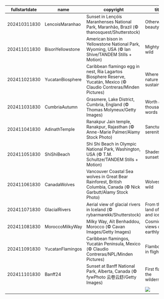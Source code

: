 |fullstartdate|name|copyright|title|image|
|--|--|--|--|--|
202410311830|LencoisMaranhao|Sunset in Lençóis Maranhenses National Park, Maranhão, Brazil (© thanosquest/Shutterstock)|Otherworldly beauty|![](/en-IN/2024/11/202410311830LencoisMaranhao.jpg)|
202411011830|BisonYellowstone|American bison in Yellowstone National Park, Wyoming, USA (© Ian Shive/TANDEM Stills + Motion)|Mighty and wild|![](/en-IN/2024/11/202411011830BisonYellowstone.jpg)|
202411021830|YucatanBiosphere|Caribbean flamingo egg in nest, Ría Lagartos Biosphere Reserve, Yucatán, Mexico (© Claudio Contreras/Minden Pictures)|Where nature meets sustainability|![](/en-IN/2024/11/202411021830YucatanBiosphere.jpg)|
202411031830|CumbriaAutumn|Grasmere, Lake District, Cumbria, England (© Thomas Molyneux/Getty Images)|Worth a thousand words|![](/en-IN/2024/11/202411031830CumbriaAutumn.jpg)|
202411041830|AdinathTemple|Ranakpur Jain temple, Ranakpur, Rajasthan (© Anne-Marie Palmer/Alamy Stock Photo)|Sanctuary of serenity|![](/en-IN/2024/11/202411041830AdinathTemple.jpg)|
202411051830|ShiShiBeach|Shi Shi Beach in Olympic National Park, Washington, USA (© T.M. Schultze/TANDEM Stills + Motion)|Shades of sunset|![](/en-IN/2024/11/202411051830ShiShiBeach.jpg)|
202411061830|CanadaWolves|Vancouver Coastal Sea wolves in Great Bear Rainforest, British Columbia, Canada (© Nick Garbutt/Alamy Stock Photo)|Wolves in the wild|![](/en-IN/2024/11/202411061830CanadaWolves.jpg)|
202411071830|GlacialRivers|Aerial view of glacial rivers in Iceland (© rybarmarekk/Shutterstock)|From the land of fire and ice|![](/en-IN/2024/11/202411071830GlacialRivers.jpg)|
202411081830|MoroccoMilkyWay|Milky Way, Aït Benhaddou, Morocco (© Cavan Images/Getty Images)|Cosmic views over earthly hues|![](/en-IN/2024/11/202411081830MoroccoMilkyWay.jpg)|
202411091830|YucatanFlamingos|Caribbean flamingos, Yucatán Peninsula, Mexico (© Claudio Contreras/NPL/Minden Pictures)|Flamboyance in flight|![](/en-IN/2024/11/202411091830YucatanFlamingos.jpg)|
202411101830|Banff24|Sunset at Banff National Park, Alberta, Canada (© fywPhoto 云卷云舒/Getty Images)|First flakes in the wilderness|![](/en-IN/2024/11/202411101830Banff24.jpg)|
||||![](/en-IN/2024/11/.jpg)|
